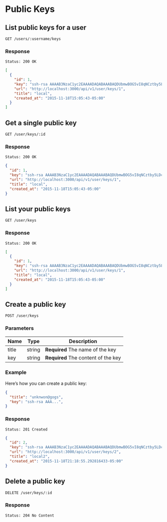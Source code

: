 # Public Keys

## List public keys for a user

```
GET /users/:username/keys
```

### Response

```
Status: 200 OK
```
```json
[
  {
    "id": 1,
    "key": "ssh-rsa AAAAB3NzaC1yc2EAAAADAQABAAABAQDUbmwBOG5vI8qNCztby5LDc9ozwTuwsqf+1fpuHjT9iQ2Lu9nlKHQJcPSgdrYAcc+88K6o74ayhTAjfajKxkIHnbzZFjidoVZSQDhX5qvl93jvY/Uz390qky0sweW+fspm8pRJL+ofE3QEN5AXAuycq1tgsRT32XC+Ta82Xyv8b3xW+pWbsZzYCzUsZXDe/xWxg1rndXh2BIrmcYf9BMiv9ZJIojJXfuLCeRXl550tDzaMFC0rQ/T5pZjs/lQemtg92MnxnEDi5nhuvDwM4Q8eqCTOXc4BCE7iyIHv+B7rx+0x99ytMh5BSIIGyWTfgTot/AjGVm5aRKJSRFgPBm9N comment with whitespace",
    "url": "http://localhost:3000/api/v1/user/keys/1",
    "title": "local",
    "created_at": "2015-11-18T15:05:43-05:00"
  }
]
```

## Get a single public key

```
GET /user/keys/:id
```

### Response

```
Status: 200 OK
```
```json
{
  "id": 1,
  "key": "ssh-rsa AAAAB3NzaC1yc2EAAAADAQABAAABAQDUbmwBOG5vI8qNCztby5LDc9ozwTuwsqf+1fpuHjT9iQ2Lu9nlKHQJcPSgdrYAcc+88K6o74ayhTAjfajKxkIHnbzZFjidoVZSQDhX5qvl93jvY/Uz390qky0sweW+fspm8pRJL+ofE3QEN5AXAuycq1tgsRT32XC+Ta82Xyv8b3xW+pWbsZzYCzUsZXDe/xWxg1rndXh2BIrmcYf9BMiv9ZJIojJXfuLCeRXl550tDzaMFC0rQ/T5pZjs/lQemtg92MnxnEDi5nhuvDwM4Q8eqCTOXc4BCE7iyIHv+B7rx+0x99ytMh5BSIIGyWTfgTot/AjGVm5aRKJSRFgPBm9N comment with whitespace",
  "url": "http://localhost:3000/api/v1/user/keys/1",
  "title": "local",
  "created_at": "2015-11-18T15:05:43-05:00"
}
```

## List your public keys

```
GET /user/keys
```

### Response

```
Status: 200 OK
```
```json
[
  {
    "id": 1,
    "key": "ssh-rsa AAAAB3NzaC1yc2EAAAADAQABAAABAQDUbmwBOG5vI8qNCztby5LDc9ozwTuwsqf+1fpuHjT9iQ2Lu9nlKHQJcPSgdrYAcc+88K6o74ayhTAjfajKxkIHnbzZFjidoVZSQDhX5qvl93jvY/Uz390qky0sweW+fspm8pRJL+ofE3QEN5AXAuycq1tgsRT32XC+Ta82Xyv8b3xW+pWbsZzYCzUsZXDe/xWxg1rndXh2BIrmcYf9BMiv9ZJIojJXfuLCeRXl550tDzaMFC0rQ/T5pZjs/lQemtg92MnxnEDi5nhuvDwM4Q8eqCTOXc4BCE7iyIHv+B7rx+0x99ytMh5BSIIGyWTfgTot/AjGVm5aRKJSRFgPBm9N comment with whitespace",
    "url": "http://localhost:3000/api/v1/user/keys/1",
    "title": "local",
    "created_at": "2015-11-18T15:05:43-05:00"
  }
]
```

## Create a public key

```
POST /user/keys
```

### Parameters

|Name|Type|Description|
|----|----|-----------|
|title|string|**Required** The name of the key|
|key|string|**Required** The content of the key|

### Example

Here’s how you can create a public key:

```json
{
  "title": "unknwon@gogs",
  "key": "ssh-rsa AAA...",
}
```

### Response

```
Status: 201 Created
```
```json
{
  "id": 2,
  "key": "ssh-rsa AAAAB3NzaC1yc2EAAAADAQABAAABAQDUbmwBOG5vI8qNCztby5LDc9ozwTuwsqf+1fpuHjT9iQ2Lu9nlKHQJcPSgdrYAcc+88K6o74ayhTAjfajKxkIHnbzZFjidoVZSQDhX5qvl93jvY/Uz390qky0sweW+fspm8pRJL+ofE3QEN5AXAuycq1tgsRT32XC+Ta82Xyv8b3xW+pWbsZzYCzUsZXDe/xWxg1rndXh2BIrmcYf9BMiv9ZJIojJXfuLCeRXl550tDzaMFC0rQ/T5pZjs/lQemtg92MnxnEDi5nhuvDwM4Q8eqCTOXc4BCE7iyIHv+B7rx+0x99ytMh5BSIIGyWTfgTot/AjGVm5aRKJSRFgPBm9N comment with whitespace",
  "url": "http://localhost:3000/api/v1/user/keys/2",
  "title": "local2",
  "created_at": "2015-11-18T21:18:55.292816433-05:00"
}
```

## Delete a public key

```
DELETE /user/keys/:id
```

### Response

```
Status: 204 No Content
```
